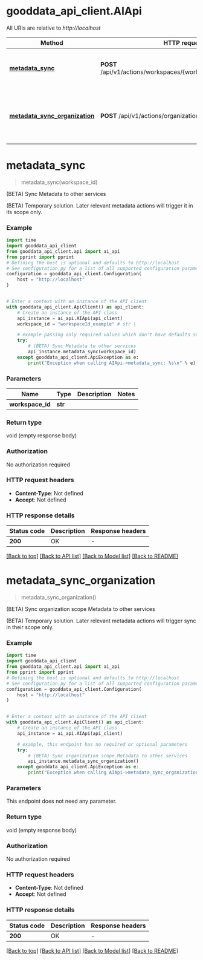 # gooddata_api_client.AIApi

All URIs are relative to *http://localhost*

Method | HTTP request | Description
------------- | ------------- | -------------
[**metadata_sync**](AIApi.md#metadata_sync) | **POST** /api/v1/actions/workspaces/{workspaceId}/metadataSync | (BETA) Sync Metadata to other services
[**metadata_sync_organization**](AIApi.md#metadata_sync_organization) | **POST** /api/v1/actions/organization/metadataSync | (BETA) Sync organization scope Metadata to other services


# **metadata_sync**
> metadata_sync(workspace_id)

(BETA) Sync Metadata to other services

(BETA) Temporary solution. Later relevant metadata actions will trigger it in its scope only.

### Example


```python
import time
import gooddata_api_client
from gooddata_api_client.api import ai_api
from pprint import pprint
# Defining the host is optional and defaults to http://localhost
# See configuration.py for a list of all supported configuration parameters.
configuration = gooddata_api_client.Configuration(
    host = "http://localhost"
)


# Enter a context with an instance of the API client
with gooddata_api_client.ApiClient() as api_client:
    # Create an instance of the API class
    api_instance = ai_api.AIApi(api_client)
    workspace_id = "workspaceId_example" # str | 

    # example passing only required values which don't have defaults set
    try:
        # (BETA) Sync Metadata to other services
        api_instance.metadata_sync(workspace_id)
    except gooddata_api_client.ApiException as e:
        print("Exception when calling AIApi->metadata_sync: %s\n" % e)
```


### Parameters

Name | Type | Description  | Notes
------------- | ------------- | ------------- | -------------
 **workspace_id** | **str**|  |

### Return type

void (empty response body)

### Authorization

No authorization required

### HTTP request headers

 - **Content-Type**: Not defined
 - **Accept**: Not defined


### HTTP response details

| Status code | Description | Response headers |
|-------------|-------------|------------------|
**200** | OK |  -  |

[[Back to top]](#) [[Back to API list]](../README.md#documentation-for-api-endpoints) [[Back to Model list]](../README.md#documentation-for-models) [[Back to README]](../README.md)

# **metadata_sync_organization**
> metadata_sync_organization()

(BETA) Sync organization scope Metadata to other services

(BETA) Temporary solution. Later relevant metadata actions will trigger sync in their scope only.

### Example


```python
import time
import gooddata_api_client
from gooddata_api_client.api import ai_api
from pprint import pprint
# Defining the host is optional and defaults to http://localhost
# See configuration.py for a list of all supported configuration parameters.
configuration = gooddata_api_client.Configuration(
    host = "http://localhost"
)


# Enter a context with an instance of the API client
with gooddata_api_client.ApiClient() as api_client:
    # Create an instance of the API class
    api_instance = ai_api.AIApi(api_client)

    # example, this endpoint has no required or optional parameters
    try:
        # (BETA) Sync organization scope Metadata to other services
        api_instance.metadata_sync_organization()
    except gooddata_api_client.ApiException as e:
        print("Exception when calling AIApi->metadata_sync_organization: %s\n" % e)
```


### Parameters
This endpoint does not need any parameter.

### Return type

void (empty response body)

### Authorization

No authorization required

### HTTP request headers

 - **Content-Type**: Not defined
 - **Accept**: Not defined


### HTTP response details

| Status code | Description | Response headers |
|-------------|-------------|------------------|
**200** | OK |  -  |

[[Back to top]](#) [[Back to API list]](../README.md#documentation-for-api-endpoints) [[Back to Model list]](../README.md#documentation-for-models) [[Back to README]](../README.md)

